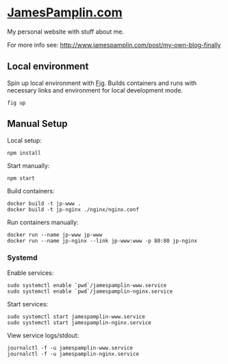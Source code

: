 # [JamesPamplin.com](http://www.jamespamplin.com)
My personal website with stuff about me.

For more info see: http://www.jamespamplin.com/post/my-own-blog-finally

## Local environment
Spin up local environment with [Fig](http://www.fig.sh/). Builds containers
and runs with necessary links and environment for local development mode.

    fig up

## Manual Setup

Local setup:

    npm install

Start manually:

    npm start

Build containers:

    docker build -t jp-www .
    docker build -t jp-nginx ./nginx/nginx.conf

Run containers manually:

    docker run --name jp-www jp-www
    docker run --name jp-nginx --link jp-www:www -p 80:80 jp-nginx


### Systemd

Enable services:

    sudo systemctl enable `pwd`/jamespamplin-www.service
    sudo systemctl enable `pwd`/jamespamplin-nginx.service

Start services:

    sudo systemctl start jamespamplin-www.service
    sudo systemctl start jamespamplin-nginx.service

View service logs/stdout:

    journalctl -f -u jamespamplin-www.service
    journalctl -f -u jamespamplin-nginx.service
